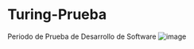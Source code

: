 # Turing-Prueba
Periodo de Prueba de Desarrollo de Software
![image](https://user-images.githubusercontent.com/114452121/206057623-89298af8-053a-4af7-bbef-0b3daa151c26.png)
